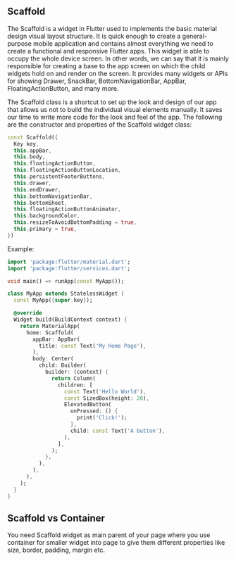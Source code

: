 ## Scaffold

The Scaffold is a widget in Flutter used to implements the basic material design visual layout structure. It is quick enough to create a general-purpose mobile application and contains almost everything we need to create a functional and responsive Flutter apps. This widget is able to occupy the whole device screen. In other words, we can say that it is mainly responsible for creating a base to the app screen on which the child widgets hold on and render on the screen. It provides many widgets or APIs for showing Drawer, SnackBar, BottomNavigationBar, AppBar, FloatingActionButton, and many more.

The Scaffold class is a shortcut to set up the look and design of our app that allows us not to build the individual visual elements manually. It saves our time to write more code for the look and feel of the app.
The following are the constructor and properties of the Scaffold widget class:

```dart
const Scaffold({
  Key key,
  this.appBar,
  this.body,
  this.floatingActionButton,
  this.floatingActionButtonLocation,
  this.persistentFooterButtons,
  this.drawer,
  this.endDrawer,
  this.bottomNavigationBar,
  this.bottomSheet,
  this.floatingActionButtonAnimator,
  this.backgroundColor,
  this.resizeToAvoidBottomPadding = true,
  this.primary = true,
})
```

Example:

```dart
import 'package:flutter/material.dart';
import 'package:flutter/services.dart';

void main() => runApp(const MyApp());

class MyApp extends StatelessWidget {
  const MyApp({super.key});

  @override
  Widget build(BuildContext context) {
    return MaterialApp(
      home: Scaffold(
        appBar: AppBar(
          title: const Text('My Home Page'),
        ),
        body: Center(
          child: Builder(
            builder: (context) {
              return Column(
                children: [
                  const Text('Hello World'),
                  const SizedBox(height: 20),
                  ElevatedButton(
                    onPressed: () {
                      print('Click!');
                    },
                    child: const Text('A button'),
                  ),
                ],
              );
            },
          ),
        ),
      ),
    );
  }
}
```

## Scaffold vs Container

You need Scaffold widget as main parent of your page where you use container for smaller widget into page to give them different properties like size, border, padding, margin etc.
